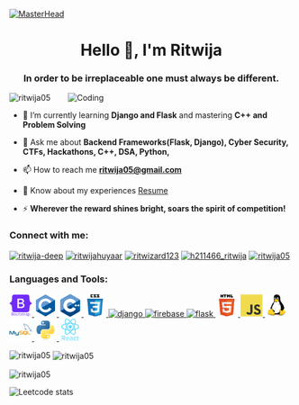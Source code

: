 [![MasterHead](https://media.licdn.com/dms/image/D4D16AQHYcpvLOEFUpw/profile-displaybackgroundimage-shrink_350_1400/0/1685990924974?e=1694044800&v=beta&t=NZHlugRMDKbi5jMPh8e5yZO-5C0BCI3kjqEQcDnxHSc)](https://codegrills.in)
<h1 align="center">Hello 👋, I'm Ritwija</h1>
<h3 align="center">In order to be irreplaceable one must always be different.</h3>
<img align="right" alt="Coding" width="400" src="https://media.tenor.com/CzdMW7wnLn8AAAAC/coding.gif">

<p align="left"> <img src="https://komarev.com/ghpvc/?username=ritwija05&label=Profile%20views&color=0e75b6&style=flat" alt="ritwija05" /> </p>

- 🌱 I’m currently learning **Django and Flask** and mastering **C++ and Problem Solving**
  
- 💬 Ask me about **Backend Frameworks(Flask, Django), Cyber Security, CTFs, Hackathons, C++, DSA, Python,**

- 📫 How to reach me **ritwija05@gmail.com**

- 📄 Know about my experiences [Resume](https://drive.google.com/file/d/1yoECK9BrdpH3zqBBaYb21B7fX0ewlRD5/view?usp=sharing)

- ⚡  **Wherever the reward shines bright, soars the spirit of competition!**

<h3 align="left">Connect with me:</h3>
<p align="left">
<a href="https://linkedin.com/in/ritwija-deep" target="blank"><img align="center" src="https://raw.githubusercontent.com/rahuldkjain/github-profile-readme-generator/master/src/images/icons/Social/linked-in-alt.svg" alt="ritwija-deep" height="30" width="40" /></a>
<a href="https://instagram.com/ritwijahuyaar" target="blank"><img align="center" src="https://raw.githubusercontent.com/rahuldkjain/github-profile-readme-generator/master/src/images/icons/Social/instagram.svg" alt="ritwijahuyaar" height="30" width="40" /></a>
<a href="https://www.codechef.com/users/ritwizard123" target="blank"><img align="center" src="https://cdn.jsdelivr.net/npm/simple-icons@3.1.0/icons/codechef.svg" alt="ritwizard123" height="30" width="40" /></a>
<a href="https://www.hackerrank.com/h211466_ritwija" target="blank"><img align="center" src="https://raw.githubusercontent.com/rahuldkjain/github-profile-readme-generator/master/src/images/icons/Social/hackerrank.svg" alt="h211466_ritwija" height="30" width="40" /></a>
<a href="https://www.leetcode.com/ritwija05" target="blank"><img align="center" src="https://raw.githubusercontent.com/rahuldkjain/github-profile-readme-generator/master/src/images/icons/Social/leet-code.svg" alt="ritwija05" height="30" width="40" /></a>
</p>
<h3 align="left">Languages and Tools:</h3>
<p align="left"> <a href="https://getbootstrap.com" target="_blank" rel="noreferrer"> <img src="https://raw.githubusercontent.com/devicons/devicon/master/icons/bootstrap/bootstrap-plain-wordmark.svg" alt="bootstrap" width="40" height="40"/> </a> <a href="https://www.cprogramming.com/" target="_blank" rel="noreferrer"> <img src="https://raw.githubusercontent.com/devicons/devicon/master/icons/c/c-original.svg" alt="c" width="40" height="40"/> </a> <a href="https://www.w3schools.com/cpp/" target="_blank" rel="noreferrer"> <img src="https://raw.githubusercontent.com/devicons/devicon/master/icons/cplusplus/cplusplus-original.svg" alt="cplusplus" width="40" height="40"/> </a> <a href="https://www.w3schools.com/css/" target="_blank" rel="noreferrer"> <img src="https://raw.githubusercontent.com/devicons/devicon/master/icons/css3/css3-original-wordmark.svg" alt="css3" width="40" height="40"/> </a> <a href="https://www.djangoproject.com/" target="_blank" rel="noreferrer"> <img src="https://cdn.worldvectorlogo.com/logos/django.svg" alt="django" width="40" height="40"/> </a> <a href="https://firebase.google.com/" target="_blank" rel="noreferrer"> <img src="https://www.vectorlogo.zone/logos/firebase/firebase-icon.svg" alt="firebase" width="40" height="40"/> </a> <a href="https://flask.palletsprojects.com/" target="_blank" rel="noreferrer"> <img src="https://www.vectorlogo.zone/logos/pocoo_flask/pocoo_flask-icon.svg" alt="flask" width="40" height="40"/> </a> <a href="https://www.w3.org/html/" target="_blank" rel="noreferrer"> <img src="https://raw.githubusercontent.com/devicons/devicon/master/icons/html5/html5-original-wordmark.svg" alt="html5" width="40" height="40"/> </a> <a href="https://developer.mozilla.org/en-US/docs/Web/JavaScript" target="_blank" rel="noreferrer"> <img src="https://raw.githubusercontent.com/devicons/devicon/master/icons/javascript/javascript-original.svg" alt="javascript" width="40" height="40"/> </a> <a href="https://www.linux.org/" target="_blank" rel="noreferrer"> <img src="https://raw.githubusercontent.com/devicons/devicon/master/icons/linux/linux-original.svg" alt="linux" width="40" height="40"/> </a> <a href="https://www.mysql.com/" target="_blank" rel="noreferrer"> <img src="https://raw.githubusercontent.com/devicons/devicon/master/icons/mysql/mysql-original-wordmark.svg" alt="mysql" width="40" height="40"/> </a> <a href="https://www.python.org" target="_blank" rel="noreferrer"> <img src="https://raw.githubusercontent.com/devicons/devicon/master/icons/python/python-original.svg" alt="python" width="40" height="40"/> </a> <a href="https://reactjs.org/" target="_blank" rel="noreferrer"> <img src="https://raw.githubusercontent.com/devicons/devicon/master/icons/react/react-original-wordmark.svg" alt="react" width="40" height="40"/> </a> </p>

<p><img align="left" src="https://github-readme-stats.vercel.app/api/top-langs?username=ritwija05&show_icons=true&locale=en&layout=compact" alt="ritwija05" /></p>

<p>&nbsp;<img align="center" src="https://github-readme-stats.vercel.app/api?username=ritwija05&show_icons=true&locale=en" alt="ritwija05" /></p>

<p><img align="center" src="https://github-readme-streak-stats.herokuapp.com/?user=ritwija05&" alt="ritwija05" /></p>
<div align="left">
        <img src="https://leetcard.jacoblin.cool/ritwija05?theme=dark&font=Noto%20Sans&ext=contest"
            alt="Leetcode stats" height="250" />
    </div>
